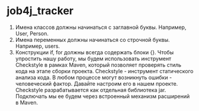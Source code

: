 # job4j_tracker
1. Имена классов должны начинаться с заглавной буквы. Например, User, Person.
2. Имена переменных должны начинаться со строчной буквы. Например, users.
3. Конструкции if, for должны всегда содержать блоки {}.
Чтобы упростить нашу работу, мы будем использовать инструмент Checkstyle в рамках Maven, который позволяет проверять стиль кода на этапе сборки проекта.
Checkstyle - инструмент статического анализа кода. В любом процессе могут возникнуть ошибки - человеческий фактор.
Давайте настроим его в нашем проекте.
Checkstyle разрабатывается как отдельная библиотека jar. Подключать мы ее будем через встроенный механизм расширений в Maven.